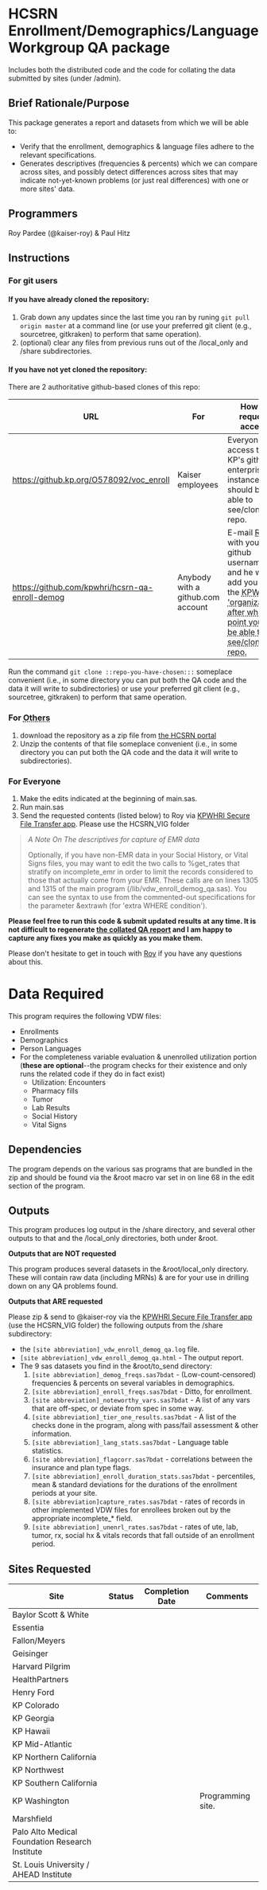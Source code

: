 # HCSRN Enrollment/Demographics/Language Workgroup QA package
Includes both the distributed code and the code for collating the data submitted by sites (under /admin).
## Brief Rationale/Purpose
This package generates a report and datasets from which we will be able to:

* Verify that the enrollment, demographics & language files adhere to the relevant specifications.
* Generates descriptives (frequencies & percents) which we can compare across sites, and possibly detect differences across sites that may indicate not-yet-known problems (or just real differences) with one or more sites' data.

## Programmers
Roy Pardee (@kaiser-roy) & Paul Hitz

## Instructions

### For git users

#### If you have already cloned the repository:

1. Grab down any updates since the last time you ran by runing ```git pull origin master``` at a command line (or use your preferred git client (e.g., sourcetree, gitkraken) to perform that same operation).
2. (optional) clear any files from previous runs out of the /local_only and /share subdirectories.

#### If you have not yet cloned the repository:

There are 2 authoritative github-based clones of this repo:

|URL | For | How to request access|
|----|-----|----------------------|
|https://github.kp.org/O578092/voc_enroll | Kaiser employees | Everyone with access to KP's github enterprise instance should be able to see/clone this repo.|
|https://github.com/kpwhri/hcsrn-qa-enroll-demog | Anybody with a github.com account| E-mail [Roy](mailto:roy.e.pardee@kp.org) with your github username and he will add you to the <abbr title = "Kaiser Permanente Washington Health Research Institute">KPWHRI<abbr> 'organization', after which point you will be able to see/clone this repo.|

Run the command ```git clone ::repo-you-have-chosen:::``` someplace convenient (i.e., in some directory you can put both the QA code and the data it will write to subdirectories) or use your preferred git client (e.g., sourcetree, gitkraken) to perform that same operation.

### For <abbr title = "<cough>losers</cough>">Others<abbr>

1. download the repository as a zip file from [the HCSRN portal](https://www.hcsrn.org/share/page/site/VDW/document-details?nodeRef=workspace://SpacesStore/13dc5a14-4caa-4058-ade6-305c40238afa)
2. Unzip the contents of that file someplace convenient (i.e., in some directory you can put both the QA code and the data it will write to subdirectories).

### For Everyone

1. Make the edits indicated at the beginning of main.sas.
1. Run main.sas
2. Send the requested contents (listed below) to Roy via [KPWHRI Secure File Transfer app](http://projects.kpwashingtonresearch.org/sft/). Please use the HCSRN_VIG folder

> _A Note On The descriptives for capture of EMR data_
>
> Optionally, if you have non-EMR data in your Social History, or Vital Signs files, you may want to edit the two calls to %get_rates that stratify on incomplete_emr in order to limit the records considered to those that actually come from your EMR. These calls are on lines 1305 and 1315 of the main program (/lib/vdw_enroll_demog_qa.sas). You can see the syntax to use from the commented-out specifications for the parameter &extrawh (for 'extra WHERE condition').

**Please feel free to run this code & submit updated results at any time. It is not difficult to regenerate [the collated QA report](https://www.hcsrn.org/share/page/site/VDW/document-details?nodeRef=workspace://SpacesStore/4be65d3a-c4c0-4952-92d1-d1ba6264e1b4) and I am happy to capture any fixes you make as quickly as you make them.**

Please don't hesitate to get in touch with [Roy](mailto:roy.e.pardee@kp.org) if you have any questions about this.

# Data Required
This program requires the following VDW files:

* Enrollments
* Demographics
* Person Languages
* For the completeness variable evaluation & unenrolled utilization portion (**these are optional**--the program checks for their existence and only runs the related code if they do in fact exist)
    * Utilization: Encounters
    * Pharmacy fills
    * Tumor
    * Lab Results
    * Social History
    * Vital Signs

## Dependencies
The program depends on the various sas programs that are bundled in the zip and should be found via the &root macro var set in on line 68 in the edit section of the program.

## Outputs
This program produces log output in the /share directory, and several other outputs to that and the /local_only directories, both under &root.

**Outputs that are NOT requested**

This program produces several datasets in the &root/local_only directory.  These will contain raw data (including MRNs) & are for your use in drilling down on any QA problems found.

**Outputs that ARE requested**

Please zip & send to @kaiser-roy via the [KPWHRI Secure File Transfer app](http://projects.kpwashingtonresearch.org/sft/) (use the HCSRN_VIG folder) the following outputs from the /share subdirectory:

* the ```[site abbreviation]_vdw_enroll_demog_qa.log``` file.
* ```[site abbreviation]_vdw_enroll_demog_qa.html``` - The output report.
* The 9 sas datasets you find in the &root/to_send directory:
    1. ```[site abbreviation]_demog_freqs.sas7bdat``` - (Low-count-censored) frequencies & percents on several variables in demographics.
    1. ```[site abbreviation]_enroll_freqs.sas7bdat``` - Ditto, for enrollment.
    1. ```[site abbreviation]_noteworthy_vars.sas7bdat``` - A list of any vars that are off-spec, or deviate from spec in some way.
    1. ```[site abbreviation]_tier_one_results.sas7bdat``` - A list of the checks done in the program, along with pass/fail assessment & other information.
    1. ```[site abbreviation]_lang_stats.sas7bdat``` - Language table statistics.
    1. ```[site abbreviation]_flagcorr.sas7bdat``` - correlations between the insurance and plan type flags.
    1. ```[site abbreviation]_enroll_duration_stats.sas7bdat``` - percentiles, mean & standard deviations for the durations of the enrollment periods at your site.
    1. ```[site abbreviation]capture_rates.sas7bdat``` - rates of records in other implemented VDW files for enrollees broken out by the appropriate incomplete_* field.
    1. ```[site abbreviation]_unenrl_rates.sas7bdat``` - rates of ute, lab, tumor, rx, social hx & vitals records that fall outside of an enrollment period.

Sites Requested
----------------

| Site | Status | Completion Date | Comments |
| ---- | ------ | --------------- | -------- |
| Baylor Scott & White |  |  |  |
| Essentia |  |  |  |
| Fallon/Meyers |  |  |  |
| Geisinger |  |  |  |
| Harvard Pilgrim | |  |  |
| HealthPartners | |  |  |
| Henry Ford |  |  |  |
| KP Colorado |  |  |  |
| KP Georgia |  |  |  |
| KP Hawaii |  |  |  |
| KP Mid-Atlantic |  |  |  |
| KP Northern California |  |  |  |
| KP Northwest |  | | |
| KP Southern California |  |  |  |
| KP Washington |  |  | Programming site. |
| Marshfield |  |  | |
| Palo Alto Medical Foundation Research Institute |  |  |
| St. Louis University / AHEAD Institute |  |  |

